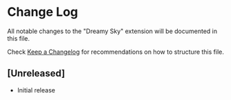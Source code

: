 # Change Log

All notable changes to the "Dreamy Sky" extension will be documented in this file.

Check [Keep a Changelog](http://keepachangelog.com/) for recommendations on how to structure this file.

## [Unreleased]

- Initial release
